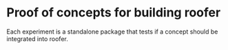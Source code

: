 # Proof of concepts for building roofer

Each experiment is a standalone package that tests if a concept should be integrated into roofer.
